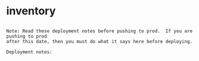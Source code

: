 # inventory

## 

    Note: Read these deployment notes before pushing to prod.  If you are pushing to prod 
    after this date, then you must do what it says here before deploying.

    Deployment notes:
